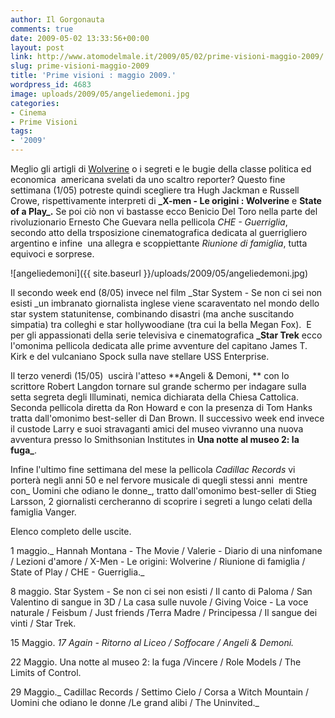 ```yaml
---
author: Il Gorgonauta
comments: true
date: 2009-05-02 13:33:56+00:00
layout: post
link: http://www.atomodelmale.it/2009/05/02/prime-visioni-maggio-2009/
slug: prime-visioni-maggio-2009
title: 'Prime visioni : maggio 2009.'
wordpress_id: 4683
image: uploads/2009/05/angeliedemoni.jpg
categories:
- Cinema
- Prime Visioni
tags:
- '2009'
---
```


Meglio gli artigli di [Wolverine](/2009/04/26/il-29-aprile-ecco-x-men-le-origini-wolverine-trailer/) o i segreti e le bugie della classe politica ed economica  americana svelati da uno scaltro reporter? Questo fine settimana (1/05) potreste quindi scegliere tra Hugh Jackman e Russell Crowe, rispettivamente interpreti di **_X-men - Le origini : Wolverine** e **State of a Play_.** Se poi ciò non vi bastasse ecco Benicio Del Toro nella parte del rivoluzionario Ernesto Che Guevara nella pellicola _CHE - Guerriglia_, secondo atto della trsposizione cinematografica dedicata al guerrigliero argentino e infine  una allegra e scoppiettante _Riunione di famiglia_, tutta equivoci e sorprese.

![angeliedemoni]({{ site.baseurl }}/uploads/2009/05/angeliedemoni.jpg)

Il secondo week end (8/05) invece nel film _Star System - Se non ci sei non esisti _un imbranato giornalista inglese viene scaraventato nel mondo dello star system statunitense, combinando disastri (ma anche suscitando simpatia) tra colleghi e star hollywoodiane (tra cui la bella Megan Fox).  E per gli appassionati della serie televisiva e cinematografica **_Star Trek** ecco l'omonima pellicola dedicata alle prime avventure del capitano James T. Kirk e del vulcaniano Spock sulla nave stellare USS Enterprise.

Il terzo venerdì (15/05)  uscirà l'atteso **Angeli & Demoni, ** con lo scrittore Robert Langdon tornare sul grande schermo per indagare sulla setta segreta degli Illuminati, nemica dichiarata della Chiesa Cattolica. Seconda pellicola diretta da Ron Howard e con la presenza di Tom Hanks tratta dall'omonimo best-seller di Dan Brown. Il successivo week end invece il custode Larry e suoi stravaganti amici del museo vivranno una nuova avventura presso lo Smithsonian Institutes in **Una notte al museo 2: la fuga_**.

Infine l'ultimo fine settimana del mese la pellicola _Cadillac Records_ vi porterà negli anni 50 e nel fervore musicale di quegli stessi anni  mentre con_ Uomini che odiano le donne_, tratto dall'omonimo best-seller di Stieg Larsson, 2 giornalisti cercheranno di scoprire i segreti a lungo celati della famiglia Vanger.

Elenco completo delle uscite.

1 maggio._ Hannah Montana - The Movie / Valerie - Diario di una ninfomane / Lezioni d'amore / X-Men - Le origini: Wolverine / Riunione di famiglia / State of Play / CHE - Guerriglia._

8 maggio. Star System - Se non ci sei non esisti / Il canto di Paloma / San Valentino di sangue in 3D / La casa sulle nuvole / Giving Voice - La voce naturale / Feisbum / Just friends /Terra Madre / Principessa / Il sangue dei vinti / Star Trek.

15 Maggio. _17 Again - Ritorno al Liceo / Soffocare / Angeli & Demoni._

22 Maggio. Una notte al museo 2: la fuga /Vincere / Role Models / The Limits of Control.

29 Maggio._ Cadillac Records / Settimo Cielo / Corsa a Witch Mountain / Uomini che odiano le donne /Le grand alibi / The Uninvited._
